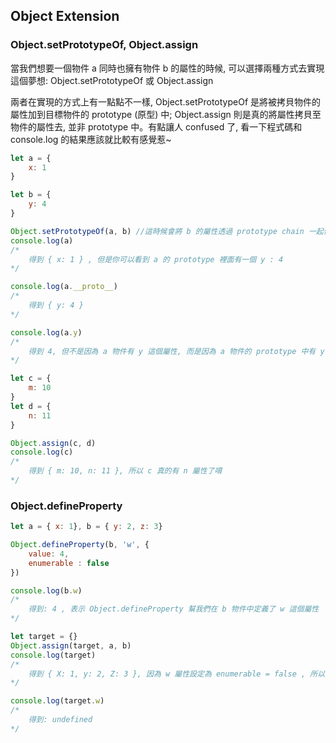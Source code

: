 ## Object Extension ##

### Object.setPrototypeOf, Object.assign ###
當我們想要一個物件 a 同時也擁有物件 b 的屬性的時候, 可以選擇兩種方式去實現這個夢想: Object.setPrototypeOf 或 Object.assign

兩者在實現的方式上有一點點不一樣, Object.setPrototypeOf 是將被拷貝物件的屬性加到目標物件的 prototype (原型) 中; Object.assign 則是真的將屬性拷貝至物件的屬性去, 並非 prototype 中。有點讓人 confused 了, 看一下程式碼和 console.log 的結果應該就比較有感覺惹~

```js
let a = {
    x: 1
}

let b = {
    y: 4
}

Object.setPrototypeOf(a, b) //這時候會將 b 的屬性透過 prototype chain 一起傳到 a 去, 但是並非 a 的屬性中有 y , 而是 a 的 prototype 中有 y
console.log(a)
/*
    得到 { x: 1 } , 但是你可以看到 a 的 prototype 裡面有一個 y : 4
*/

console.log(a.__proto__)
/*
    得到 { y: 4 }
*/

console.log(a.y)
/*
    得到 4, 但不是因為 a 物件有 y 這個屬性, 而是因為 a 物件的 prototype 中有 y 這個屬性, 所以當物件屬性找不到的時候, 就會去找 prototype 看有沒有這個屬性, 如果 prototype 也沒有才結束; 如果有, 就秀出, 就像這個範例一樣秀出 4 這個值
*/

let c = {
    m: 10
}
let d = {
    n: 11
}

Object.assign(c, d)
console.log(c)
/*
    得到 { m: 10, n: 11 }, 所以 c 真的有 n 屬性了唷 
*/
```

### Object.defineProperty ###

```js
let a = { x: 1}, b = { y: 2, z: 3}

Object.defineProperty(b, 'w', {
    value: 4,
    enumerable : false
})

console.log(b.w)
/*
    得到: 4 , 表示 Object.defineProperty 幫我們在 b 物件中定義了 w 這個屬性
*/

let target = {}
Object.assign(target, a, b)
console.log(target)
/*
    得到 { X: 1, y: 2, Z: 3 }, 因為 w 屬性設定為 enumerable = false , 所以他不會被 Object.assign 加到 target 中唷!!
*/

console.log(target.w)
/*
    得到: undefined
*/

```